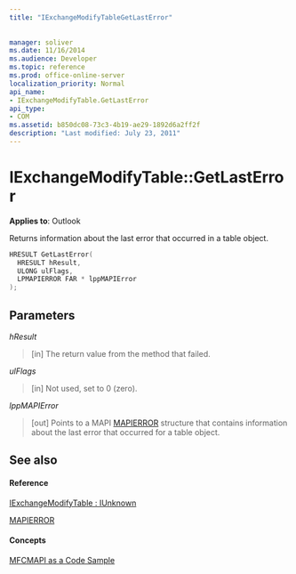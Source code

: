 ```yaml
---
title: "IExchangeModifyTableGetLastError"
 
 
manager: soliver
ms.date: 11/16/2014
ms.audience: Developer
ms.topic: reference
ms.prod: office-online-server
localization_priority: Normal
api_name:
- IExchangeModifyTable.GetLastError
api_type:
- COM
ms.assetid: b850dc08-73c3-4b19-ae29-1892d6a2ff2f
description: "Last modified: July 23, 2011"
---
```


# IExchangeModifyTable::GetLastError

  
  
**Applies to**: Outlook 
  
Returns information about the last error that occurred in a table object.
  
```cpp
HRESULT GetLastError( 
  HRESULT hResult, 
  ULONG ulFlags, 
  LPMAPIERROR FAR * lppMAPIError 
); 
```

## Parameters

 _hResult_
  
> [in] The return value from the method that failed.
    
 _ulFlags_
  
> [in] Not used, set to 0 (zero).
    
 _lppMAPIError_
  
> [out] Points to a MAPI [MAPIERROR](mapierror.md) structure that contains information about the last error that occurred for a table object. 
    
## See also

#### Reference

[IExchangeModifyTable : IUnknown](iexchangemodifytableiunknown.md)
  
[MAPIERROR](mapierror.md)
#### Concepts

[MFCMAPI as a Code Sample](mfcmapi-as-a-code-sample.md)

